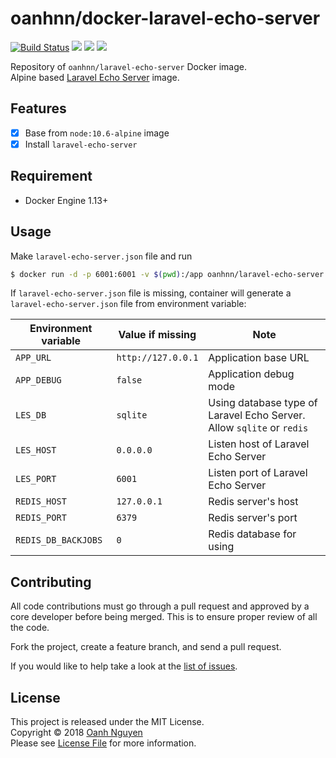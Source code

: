 # oanhnn/docker-laravel-echo-server

[![Build Status](https://travis-ci.org/oanhnn/docker-laravel-echo-server.svg?branch=master)](https://travis-ci.org/oanhnn/docker-laravel-echo-server)
[![](https://images.microbadger.com/badges/image/oanhnn/laravel-echo-server.svg)](https://microbadger.com/images/oanhnn/laravel-echo-server)
[![](https://images.microbadger.com/badges/version/oanhnn/laravel-echo-server.svg)](https://microbadger.com/images/oanhnn/laravel-echo-server)
[![](https://images.microbadger.com/badges/commit/oanhnn/laravel-echo-server.svg)](https://microbadger.com/images/oanhnn/laravel-echo-server)

Repository of `oanhnn/laravel-echo-server` Docker image.   
Alpine based [Laravel Echo Server](https://github.com/tlaverdure/laravel-echo-server) image.

## Features

- [x] Base from `node:10.6-alpine` image
- [x] Install `laravel-echo-server`

## Requirement
- Docker Engine 1.13+

## Usage

Make `laravel-echo-server.json` file and run

```bash
$ docker run -d -p 6001:6001 -v $(pwd):/app oanhnn/laravel-echo-server
```

If `laravel-echo-server.json` file is missing, container will generate a `laravel-echo-server.json` file from environment variable:

| Environment variable | Value if missing   | Note |
|----------------------|--------------------|------|
| `APP_URL`            | `http://127.0.0.1` | Application base URL |
| `APP_DEBUG`          | `false`            | Application debug mode |
| `LES_DB`             | `sqlite`           | Using database type of Laravel Echo Server. Allow `sqlite` or `redis` |
| `LES_HOST`           | `0.0.0.0`          | Listen host of Laravel Echo Server |
| `LES_PORT`           | `6001`             | Listen port of Laravel Echo Server |
| `REDIS_HOST`         | `127.0.0.1`        | Redis server's host |
| `REDIS_PORT`         | `6379`             | Redis server's port |
| `REDIS_DB_BACKJOBS`  | `0`                | Redis database for using |


## Contributing

All code contributions must go through a pull request and approved by a core developer before being merged. 
This is to ensure proper review of all the code.

Fork the project, create a feature branch, and send a pull request.

If you would like to help take a look at the [list of issues](https://github.com/oanhnn/docker-laravel-echo-server/issues).

## License

This project is released under the MIT License.   
Copyright © 2018 [Oanh Nguyen](https://github.com/oanhnn)   
Please see [License File](https://github.com/oanhnn/docker-laravel-echo-server/blob/master/LICENSE) for more information.
